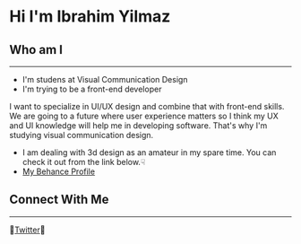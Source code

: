 # Hi I'm Ibrahim Yilmaz 

## Who am I
***
- I'm studens at Visual Communication Design
- I'm trying to be a front-end developer


I want to specialize in UI/UX design and combine that with front-end skills. We are going to a future where user experience matters so I think my UX and UI knowledge will help me in developing software. That's why I'm studying visual communication design.


- I am dealing with 3d design as an amateur in my spare time. You can check it out from the link below.☟
- [My Behance Profile](https://www.behance.net/ibrahimylmaz3)

## Connect With Me
___

🔵[Twitter](https://twitter.com/ibossmu)🔵  



